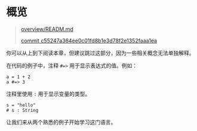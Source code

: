 # 概览

> [overview/READM.md][readme]
>
> [commit c55247a364ee0c01fd8b1e3d78f2e1352faaa1ea][commit]

[readme]: https://github.com/crystal-lang/crystal-book/blob/master/overview/README.md
[commit]: https://github.com/crystal-lang/crystal-book/commit/c55247a364ee0c01fd8b1e3d78f2e1352faaa1ea

你可以从上到下阅读本章，但建议跳过这部分，因为一些相关概念无法单独解释。

在代码的例子中，注释 `#=>` 用于显示表达式的值。例如：

```crystal
a = 1 + 2
a #=> 3
```

注释里使用 `:` 用于显示变量的类型。

```crystal
s = "hello"
# s : String
```

让我们来从两个熟悉的例子开始学习这门语言。
